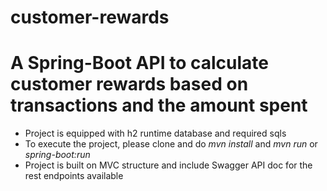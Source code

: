 # customer-rewards

# A Spring-Boot API to calculate customer rewards based on transactions and the amount spent
 - Project is equipped with h2 runtime database and required sqls
 - To execute the project, please clone and do *mvn install* and *mvn run* or *spring-boot:run*
 - Project is built on MVC structure and include Swagger API doc for the rest endpoints available 